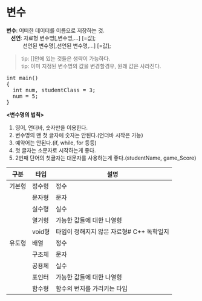 # 변수
**변수**: 어떠한 데이터를 이름으로 저장하는 것.  
&nbsp;&nbsp;&nbsp;**선언**: 자료형 변수명[,변수명,...] [=값];  
&nbsp;&nbsp;&nbsp;&nbsp;&nbsp;&nbsp;&nbsp;&nbsp;&nbsp;&nbsp; 선언된 변수명[,선언된 변수명,...] [=값];  
> tip: []안에 있는 것들은 생략이 가능하다.  
> tip: 이미 지정된 변수명의 값을 변경할경우, 원래 값은 사라진다.
<pre>int main()
{
  int num, studentClass = 3;
  num = 5;
}</pre>

**<변수명의 법칙>**  
1. 영어, 언더바, 숫자만을 이용한다.  
2. 변수명의 맨 첫 글자에 숫자는 안된다.(언더바 시작은 가능)  
3. 예약어는 안된다.(if, while, for 등등)  
4. 첫 글자는 소문자로 시작하는게 좋다.  
5. 2번째 단어의 첫글자는 대문자를 사용하는게 좋다.(studentName, game_Score)

|구분|타입|설명|
|----|----|----|
|기본형|정수형|정수|
||문자형|문자|
||실수형|실수|
||열거형|가능한 값들에 대한 나열형|
||void형|타입이 정해지지 않은 자료형# C++ 독학일지
|유도형|배열|정수|
||구조체|문자|
||공용체|실수|
||포인터|가능한 값들에 대한 나열형|
||함수형|함수의 번지를 가리키는 타입|
